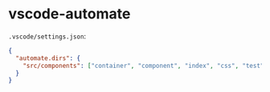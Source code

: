 # vscode-automate

`.vscode/settings.json`:

```json
{
  "automate.dirs": {
    "src/components": ["container", "component", "index", "css", "test"] // each key here is optionnal
  }
}
```
